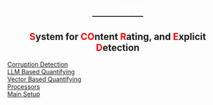 # <center><u> <span style="color: white;">SCORED</span></u>

## <center><span style="color: red;">S</span>ystem for <span style="color: red;">CO</span>ntent <span style="color: red;">R</span>ating, and <span style="color: red;">E</span>xplicit <span style="color: red;">D</span>etection

[Corruption Detection](ObsidianVault/Engine/CorruptionDetection.md) <br>
[LLM Based Quantifying](ObsidianVault/Engine/LLMBasedQuantifying.md) <br>
[Vector Based Quantifying](ObsidianVault/Engine/VectorBasedQuantifying.md) <br>
[Processors](ObsidianVault/Engine/Processors.md) <br>
[Main Setup](ObsidianVault/Setup/MainSetup.md)<br> 



